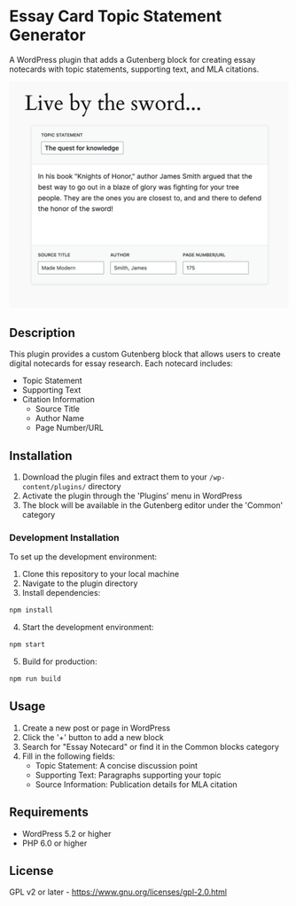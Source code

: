 # Essay Card Topic Statement Generator

A WordPress plugin that adds a Gutenberg block for creating essay notecards with topic statements, supporting text, and MLA citations.

![alt text](./screenshot.png "a user interface of a card, that has research information on it, including author's name, supporting information, publication title and page number.")

## Description

This plugin provides a custom Gutenberg block that allows users to create digital notecards for essay research. Each notecard includes:

- Topic Statement
- Supporting Text
- Citation Information
  - Source Title
  - Author Name
  - Page Number/URL

## Installation

1. Download the plugin files and extract them to your `/wp-content/plugins/` directory
2. Activate the plugin through the 'Plugins' menu in WordPress
3. The block will be available in the Gutenberg editor under the 'Common' category

### Development Installation

To set up the development environment:

1. Clone this repository to your local machine
2. Navigate to the plugin directory
3. Install dependencies:
```bash
npm install
```

4. Start the development environment:
```bash
npm start
```

5. Build for production:
```bash
npm run build
```

## Usage

1. Create a new post or page in WordPress
2. Click the '+' button to add a new block
3. Search for "Essay Notecard" or find it in the Common blocks category
4. Fill in the following fields:
   - Topic Statement: A concise discussion point
   - Supporting Text: Paragraphs supporting your topic
   - Source Information: Publication details for MLA citation

## Requirements

- WordPress 5.2 or higher
- PHP 6.0 or higher

## License

GPL v2 or later - https://www.gnu.org/licenses/gpl-2.0.html